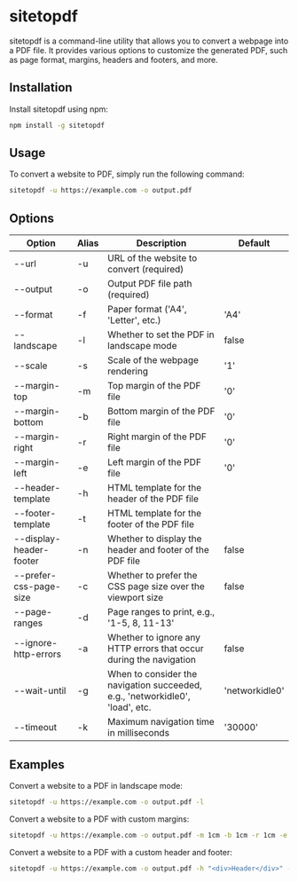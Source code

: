 # sitetopdf

sitetopdf is a command-line utility that allows you to convert a webpage into a PDF file. It provides various options to customize the generated PDF, such as page format, margins, headers and footers, and more.

## Installation

Install sitetopdf using npm:

```bash
npm install -g sitetopdf
```

## Usage

To convert a website to PDF, simply run the following command:

```bash
sitetopdf -u https://example.com -o output.pdf
```

## Options

| Option                  | Alias | Description                                                                   | Default        |
| ----------------------- | ----- | ----------------------------------------------------------------------------- | -------------- |
| --url                   | -u    | URL of the website to convert (required)                                      |                |
| --output                | -o    | Output PDF file path (required)                                               |                |
| --format                | -f    | Paper format ('A4', 'Letter', etc.)                                           | 'A4'           |
| --landscape             | -l    | Whether to set the PDF in landscape mode                                      | false          |
| --scale                 | -s    | Scale of the webpage rendering                                                | '1'            |
| --margin-top            | -m    | Top margin of the PDF file                                                    | '0'            |
| --margin-bottom         | -b    | Bottom margin of the PDF file                                                 | '0'            |
| --margin-right          | -r    | Right margin of the PDF file                                                  | '0'            |
| --margin-left           | -e    | Left margin of the PDF file                                                   | '0'            |
| --header-template       | -h    | HTML template for the header of the PDF file                                  |                |
| --footer-template       | -t    | HTML template for the footer of the PDF file                                  |                |
| --display-header-footer | -n    | Whether to display the header and footer of the PDF file                      | false          |
| --prefer-css-page-size  | -c    | Whether to prefer the CSS page size over the viewport size                    | false          |
| --page-ranges           | -d    | Page ranges to print, e.g., '1-5, 8, 11-13'                                   |                |
| --ignore-http-errors    | -a    | Whether to ignore any HTTP errors that occur during the navigation            | false          |
| --wait-until            | -g    | When to consider the navigation succeeded, e.g., 'networkidle0', 'load', etc. | 'networkidle0' |
| --timeout               | -k    | Maximum navigation time in milliseconds                                       | '30000'        |

## Examples

Convert a website to a PDF in landscape mode:

```bash
sitetopdf -u https://example.com -o output.pdf -l
```

Convert a website to a PDF with custom margins:

```bash
sitetopdf -u https://example.com -o output.pdf -m 1cm -b 1cm -r 1cm -e 1cm
```

Convert a website to a PDF with a custom header and footer:

```bash
sitetopdf -u https://example.com -o output.pdf -h "<div>Header</div>" -t "<div>Footer</div>" -n
```
